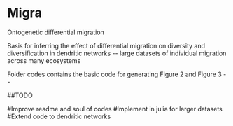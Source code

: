 # Migra
Ontogenetic differential migration

Basis for inferring the effect of differential migration on diversity and diversification in dendritic networks -- large datasets of individual migration across many ecosystems

Folder codes contains the basic code for generating Figure 2 and Figure 3 -- 

##TODO
 
#Improve readme and soul of codes 
#Implement in julia for larger datasets
#Extend code to dendritic networks
